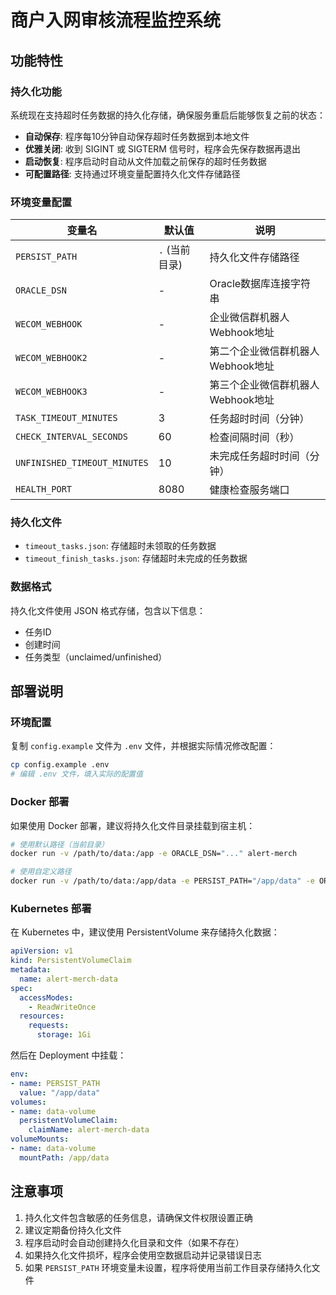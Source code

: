 # 商户入网审核流程监控系统

## 功能特性

### 持久化功能
系统现在支持超时任务数据的持久化存储，确保服务重启后能够恢复之前的状态：

- **自动保存**: 程序每10分钟自动保存超时任务数据到本地文件
- **优雅关闭**: 收到 SIGINT 或 SIGTERM 信号时，程序会先保存数据再退出
- **启动恢复**: 程序启动时自动从文件加载之前保存的超时任务数据
- **可配置路径**: 支持通过环境变量配置持久化文件存储路径

### 环境变量配置

| 变量名 | 默认值 | 说明 |
|--------|--------|------|
| `PERSIST_PATH` | `.` (当前目录) | 持久化文件存储路径 |
| `ORACLE_DSN` | - | Oracle数据库连接字符串 |
| `WECOM_WEBHOOK` | - | 企业微信群机器人Webhook地址 |
| `WECOM_WEBHOOK2` | - | 第二个企业微信群机器人Webhook地址 |
| `WECOM_WEBHOOK3` | - | 第三个企业微信群机器人Webhook地址 |
| `TASK_TIMEOUT_MINUTES` | 3 | 任务超时时间（分钟） |
| `CHECK_INTERVAL_SECONDS` | 60 | 检查间隔时间（秒） |
| `UNFINISHED_TIMEOUT_MINUTES` | 10 | 未完成任务超时时间（分钟） |
| `HEALTH_PORT` | 8080 | 健康检查服务端口 |

### 持久化文件
- `timeout_tasks.json`: 存储超时未领取的任务数据
- `timeout_finish_tasks.json`: 存储超时未完成的任务数据

### 数据格式
持久化文件使用 JSON 格式存储，包含以下信息：
- 任务ID
- 创建时间
- 任务类型（unclaimed/unfinished）

## 部署说明

### 环境配置
复制 `config.example` 文件为 `.env` 文件，并根据实际情况修改配置：

```bash
cp config.example .env
# 编辑 .env 文件，填入实际的配置值
```

### Docker 部署
如果使用 Docker 部署，建议将持久化文件目录挂载到宿主机：

```bash
# 使用默认路径（当前目录）
docker run -v /path/to/data:/app -e ORACLE_DSN="..." alert-merch

# 使用自定义路径
docker run -v /path/to/data:/app/data -e PERSIST_PATH="/app/data" -e ORACLE_DSN="..." alert-merch
```

### Kubernetes 部署
在 Kubernetes 中，建议使用 PersistentVolume 来存储持久化数据：

```yaml
apiVersion: v1
kind: PersistentVolumeClaim
metadata:
  name: alert-merch-data
spec:
  accessModes:
    - ReadWriteOnce
  resources:
    requests:
      storage: 1Gi
```

然后在 Deployment 中挂载：

```yaml
env:
- name: PERSIST_PATH
  value: "/app/data"
volumes:
- name: data-volume
  persistentVolumeClaim:
    claimName: alert-merch-data
volumeMounts:
- name: data-volume
  mountPath: /app/data
```

## 注意事项

1. 持久化文件包含敏感的任务信息，请确保文件权限设置正确
2. 建议定期备份持久化文件
3. 程序启动时会自动创建持久化目录和文件（如果不存在）
4. 如果持久化文件损坏，程序会使用空数据启动并记录错误日志
5. 如果 `PERSIST_PATH` 环境变量未设置，程序将使用当前工作目录存储持久化文件 
